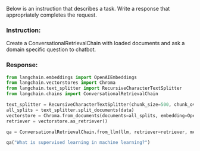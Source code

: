 Below is an instruction that describes a task. Write a response that appropriately completes the request.

### Instruction:
Create a ConversationalRetrievalChain with loaded documents and ask a domain specific question to chatbot.

### Response:
```python
from langchain.embeddings import OpenAIEmbeddings
from langchain.vectorstores import Chroma
from langchain.text_splitter import RecursiveCharacterTextSplitter
from langchain.chains import ConversationalRetrievalChain

text_splitter = RecursiveCharacterTextSplitter(chunk_size=500, chunk_overlap=0)
all_splits = text_splitter.split_documents(data)
vectorstore = Chroma.from_documents(documents=all_splits, embedding=OpenAIEmbeddings())
retriever = vectorstore.as_retriever()

qa = ConversationalRetrievalChain.from_llm(llm, retriever=retriever, memory=memory)

qa("What is supervised learning in machine learning?")
```